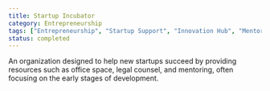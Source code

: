 ```yaml
---
title: Startup Incubator
category: Entrepreneurship
tags: ["Entrepreneurship", "Startup Support", "Innovation Hub", "Mentorship"]
status: completed
---
```

An organization designed to help new startups succeed by providing resources such as office space, legal counsel, and mentoring, often focusing on the early stages of development.